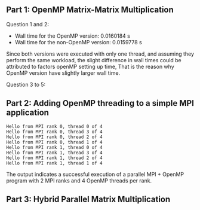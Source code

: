 ## Part 1: OpenMP Matrix-Matrix Multiplication

Question 1 and 2:
* Wall time for the OpenMP version: 0.0160184 s
* Wall time for the non-OpenMP version: 0.0159778 s 

Since both versions were executed with only one thread, and assuming they perform the same workload, the slight difference in wall times could be attributed to factors openMP setting up time, That is the reason why OpenMP version have slightly larger wall time.

Question 3 to 5:



## Part 2: Adding OpenMP threading to a simple MPI application

```
Hello from MPI rank 0, thread 0 of 4
Hello from MPI rank 0, thread 3 of 4
Hello from MPI rank 0, thread 2 of 4
Hello from MPI rank 0, thread 1 of 4
Hello from MPI rank 1, thread 0 of 4
Hello from MPI rank 1, thread 3 of 4
Hello from MPI rank 1, thread 2 of 4
Hello from MPI rank 1, thread 1 of 4
```
The output indicates a successful execution of a parallel MPI + OpenMP program with 2 MPI ranks and 4 OpenMP threads per rank.

## Part 3: Hybrid Parallel Matrix Multiplication
